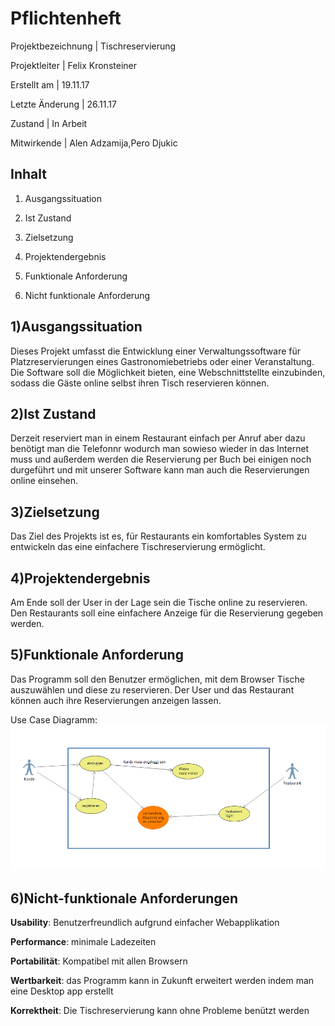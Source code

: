 Pflichtenheft
=============

Projektbezeichnung     |     Tischreservierung

Projektleiter          |     Felix Kronsteiner

Erstellt am            |     19.11.17         

Letzte Änderung        |     26.11.17         

Zustand                |     In Arbeit        

Mitwirkende            |     Alen Adzamija,Pero Djukic      


Inhalt
------
1) Ausgangssituation
  
2) Ist Zustand

3) Zielsetzung

4) Projektendergebnis

5) Funktionale Anforderung

6) Nicht funktionale Anforderung


1)Ausgangssituation
--------------------------
  Dieses Projekt umfasst die Entwicklung einer Verwaltungssoftware für Platzreservierungen
  eines Gastronomiebetriebs oder einer Veranstaltung. 
  Die Software soll die Möglichkeit bieten, eine Webschnittstellte einzubinden,
  sodass die Gäste online selbst ihren Tisch reservieren können. 

2)Ist Zustand
--------------------------
Derzeit reserviert man in einem Restaurant einfach per Anruf aber dazu benötigt man die Telefonnr wodurch man sowieso wieder in das Internet muss und außerdem werden die Reservierung per Buch bei einigen noch durgeführt und mit unserer Software kann man auch die Reservierungen online einsehen.

3)Zielsetzung
--------------------------
Das Ziel des Projekts ist es, für Restaurants ein komfortables System zu entwickeln das eine einfachere Tischreservierung ermöglicht.

4)Projektendergebnis
--------------------------
Am Ende soll der User in der Lage sein die Tische online zu reservieren. Den Restaurants soll eine einfachere Anzeige für die Reservierung gegeben werden.

5)Funktionale Anforderung
--------------------------
Das Programm soll den Benutzer ermöglichen, mit dem Browser Tische auszuwählen und diese zu reservieren. Der User und das Restaurant können auch ihre Reservierungen anzeigen lassen.

Use Case Diagramm:
![alt text](https://raw.githubusercontent.com/Velajuel121/Tischreservierung/master/TischreservierungUseCase/UseCase.PNG)

6)Nicht-funktionale Anforderungen
--------------------------
**Usability**: Benutzerfreundlich aufgrund einfacher Webapplikation

**Performance**: minimale Ladezeiten

**Portabilität**: Kompatibel mit allen Browsern

**Wertbarkeit**: das Programm kann in Zukunft erweitert werden indem man eine Desktop app erstellt

**Korrektheit**: Die Tischreservierung kann ohne Probleme benützt werden
